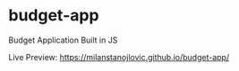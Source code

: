 # budget-app
Budget Application Built in JS

Live Preview: https://milanstanojlovic.github.io/budget-app/
